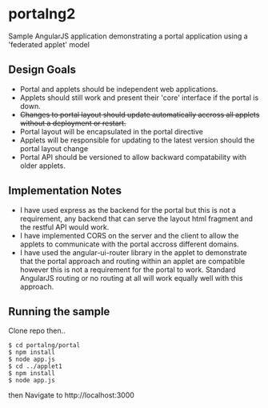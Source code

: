 portalng2
=========

Sample AngularJS application demonstrating a portal application using a 'federated applet' model 

## Design Goals
- Portal and applets should be independent web applications.  
- Applets should still work and present their 'core' interface if the portal is down.
- ~~Changes to portal layout should update automatically accross all applets without a deployment or restart.~~
- Portal layout will be encapsulated in the portal directive
- Applets will be responsible for updating to the latest version should the portal layout change
- Portal API should be versioned to allow backward compatability with older applets.

## Implementation Notes
- I have used express as the backend for the portal but this is not a requirement, any backend that can serve the layout html fragment and the restful API would work.
- I have implemented CORS on the server and the client to allow the applets to communicate with the portal accross different domains.
- I have used the angular-ui-router library in the applet to demonstrate that the portal approach and routing within an applet are compatible however this is not a requirement for the portal to work.  Standard AngularJS routing or no routing at all will work equally well with this approach.

## Running the sample
Clone repo then..
```
$ cd portalng/portal
$ npm install
$ node app.js
$ cd ../applet1
$ npm install
$ node app.js
```
then Navigate to http://localhost:3000
